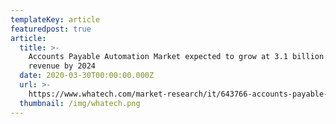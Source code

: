 ```yaml
---
templateKey: article
featuredpost: true
article:
  title: >-
    Accounts Payable Automation Market expected to grow at 3.1 billion in
    revenue by 2024
  date: 2020-03-30T00:00:00.000Z
  url: >-
    https://www.whatech.com/market-research/it/643766-accounts-payable-automation-market-expected-to-grow-at-3-1-billion-in-revenue-by-2024
  thumbnail: /img/whatech.png
---
```


